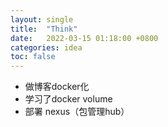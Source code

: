 ```yaml
---
layout: single
title:  "Think"
date:   2022-03-15 01:18:00 +0800
categories: idea
toc: false
---
```


- 做博客docker化
- 学习了docker volume
- 部署 nexus（包管理hub）
